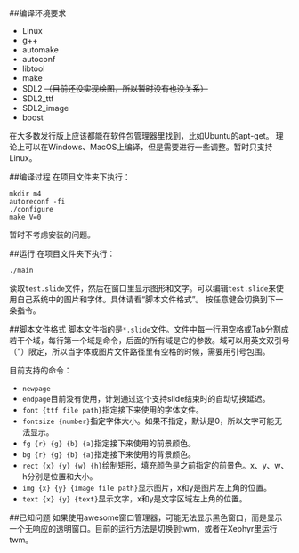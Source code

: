 ##编译环境要求
* Linux
* g++
* automake
* autoconf
* libtool
* make
* SDL2 ~~（目前还没实现绘图，所以暂时没有也没关系）~~
* SDL2_ttf
* SDL2_image
* boost

在大多数发行版上应该都能在软件包管理器里找到，比如Ubuntu的apt-get。
理论上可以在Windows、MacOS上编译，但是需要进行一些调整。暂时只支持Linux。

##编译过程
在项目文件夹下执行：
```
mkdir m4
autoreconf -fi
./configure
make V=0
```
暂时不考虑安装的问题。

##运行
在项目文件夹下执行：
```
./main
```
读取`test.slide`文件，然后在窗口里显示图形和文字。可以编辑`test.slide`来使用自己系统中的图片和字体。具体请看“脚本文件格式”。
按任意健会切换到下一条指令。

##脚本文件格式
脚本文件指的是`*.slide`文件。文件中每一行用空格或Tab分割成若干个域，每行第一个域是命令，后面的所有域是它的参数。域可以用英文双引号（"）限定，所以当字体或图片文件路径里有空格的时候，需要用引号包围。

目前支持的命令：
* `newpage`
* `endpage`目前没有使用，计划通过这个支持slide结束时的自动切换延迟。
* `font {ttf file path}`指定接下来使用的字体文件。
* `fontsize {number}`指定字体大小。如果不指定，默认是0，所以文字可能无法显示。
* `fg {r} {g} {b} {a}`指定接下来使用的前景颜色。
* `bg {r} {g} {b} {a}`指定接下来使用的背景颜色。
* `rect {x} {y} {w} {h}`绘制矩形，填充颜色是之前指定的前景色。x、y、w、h分别是位置和大小。
* `img {x} {y} {image file path}`显示图片，x和y是图片左上角的位置。
* `text {x} {y} {text}`显示文字，x和y是文字区域左上角的位置。

##已知问题
如果使用awesome窗口管理器，可能无法显示黑色窗口，而是显示一个无响应的透明窗口。目前的运行方法是切换到twm，或者在Xephyr里运行twm。
